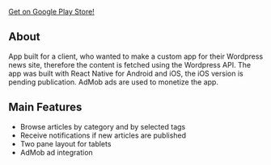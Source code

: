 [Get on Google Play Store!](https://play.google.com/store/apps/details?id=com.hajjar.alcomputerjy)

## About

App built for a client, who wanted to make a custom app for their Wordpress news site, therefore the content is fetched using the Wordpress API. The app was built with React Native for Android and iOS, the iOS version is pending publication. AdMob ads are used to monetize the app.

## Main Features

- Browse articles by category and by selected tags
- Receive notifications if new articles are published
- Two pane layout for tablets
- AdMob ad integration
